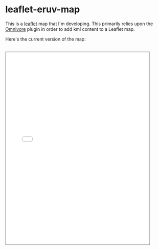 # leaflet-eruv-map

This is a <a target="blank" href="https://leafletjs.com/">leaflet</a> map that I'm developing. This primarily relies upon the <a target="blank" href="https://github.com/mapbox/leaflet-omnivore">Omnivore</a> plugin in order to add kml content to a Leaflet map.

Here's the current version of the map:
<br/><br/>
<iframe src="Eruv.htm" 
style="height:600px; width:450px; border: 1px gray solid; scrolling: no;">
</iframe>
